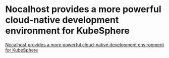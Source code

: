 # Nocalhost provides a more powerful cloud-native development environment for KubeSphere
[Nocalhost provides a more powerful cloud-native development environment for KubeSphere](https://aiwithcloud.com/2022/09/19/nocalhost_provides_a_more_powerful_cloud_native_development_environment_for_kubesphere/)